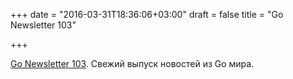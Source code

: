+++
date = "2016-03-31T18:36:06+03:00"
draft = false
title = "Go Newsletter 103"

+++

<p><a href="http://golangweekly.com/issues/103">Go Newsletter 103</a>.&nbsp;Свежий выпуск новостей из Go мира.</p>

